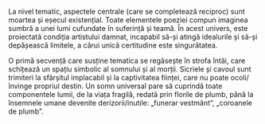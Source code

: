 La nivel tematic, aspectele centrale (care se completează reciproc) sunt moartea și eșecul existențial. Toate elementele poeziei compun imaginea sumbră a unei lumi cufundate în suferință și teamă. În acest univers, este proiectată condiția artistului damnat, incapabil să-și atingă idealurile și să-și depășească limitele, a cărui unică certitudine este singurătatea.

O primă secvență care susține tematica se regăsește în strofa întâi, care schițează un spațiu simbolic al somnului și al morții. Sicriele și cavoul sunt trimiteri la sfârșitul implacabil și la captivitatea ființei, care nu poate ocoli/învinge propriul destin. Un somn universal pare să cuprindă toate componentele lumii, de la viața fragilă, redată prin florile de plumb, până la însemnele umane devenite derizorii/inutile: „funerar vestmânt”, „coroanele de plumb”.
